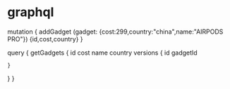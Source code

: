 # graphql

mutation {
  addGadget (gadget: {cost:299,country:"china",name:"AIRPODS PRO"}) {id,cost,country}
}


query {
  getGadgets {
    id
    cost
    name
    country
    versions {
      id
      gadgetId
      
    }
  }
}
